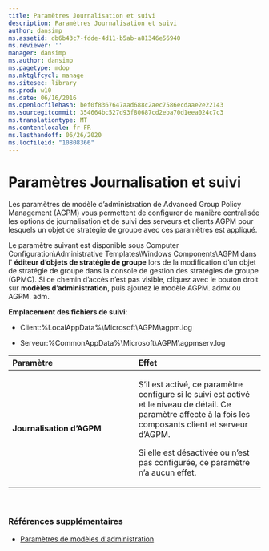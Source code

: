 ```yaml
---
title: Paramètres Journalisation et suivi
description: Paramètres Journalisation et suivi
author: dansimp
ms.assetid: db6b43c7-fdde-4d11-b5ab-a81346e56940
ms.reviewer: ''
manager: dansimp
ms.author: dansimp
ms.pagetype: mdop
ms.mktglfcycl: manage
ms.sitesec: library
ms.prod: w10
ms.date: 06/16/2016
ms.openlocfilehash: bef0f8367647aad688c2aec7586ecdaae2e22143
ms.sourcegitcommit: 354664bc527d93f80687cd2eba70d1eea024c7c3
ms.translationtype: MT
ms.contentlocale: fr-FR
ms.lasthandoff: 06/26/2020
ms.locfileid: "10808366"
---
```

# Paramètres Journalisation et suivi


Les paramètres de modèle d’administration de Advanced Group Policy Management (AGPM) vous permettent de configurer de manière centralisée les options de journalisation et de suivi des serveurs et clients AGPM pour lesquels un objet de stratégie de groupe avec ces paramètres est appliqué.

Le paramètre suivant est disponible sous Computer Configuration\\Administrative Templates\\Windows Components\\AGPM dans l' **éditeur d’objets de stratégie de groupe** lors de la modification d’un objet de stratégie de groupe dans la console de gestion des stratégies de groupe (GPMC). Si ce chemin d’accès n’est pas visible, cliquez avec le bouton droit sur **modèles d’administration**, puis ajoutez le modèle AGPM. admx ou AGPM. adm.

**Emplacement des fichiers de suivi**:

-   Client:%LocalAppData%\\Microsoft\\AGPM\\agpm.log

-   Serveur:%CommonAppData%\\Microsoft\\AGPM\\agpmserv.log

<table>
<colgroup>
<col width="50%" />
<col width="50%" />
</colgroup>
<thead>
<tr class="header">
<th align="left">Paramètre</th>
<th align="left">Effet</th>
</tr>
</thead>
<tbody>
<tr class="odd">
<td align="left"><p><strong>Journalisation d’AGPM</strong></p></td>
<td align="left"><p>S’il est activé, ce paramètre configure si le suivi est activé et le niveau de détail. Ce paramètre affecte à la fois les composants client et serveur d’AGPM.</p>
<p>Si elle est désactivée ou n’est pas configurée, ce paramètre n’a aucun effet.</p></td>
</tr>
</tbody>
</table>

 

### Références supplémentaires

-   [Paramètres de modèles d'administration](administrative-template-settings.md)

 

 





